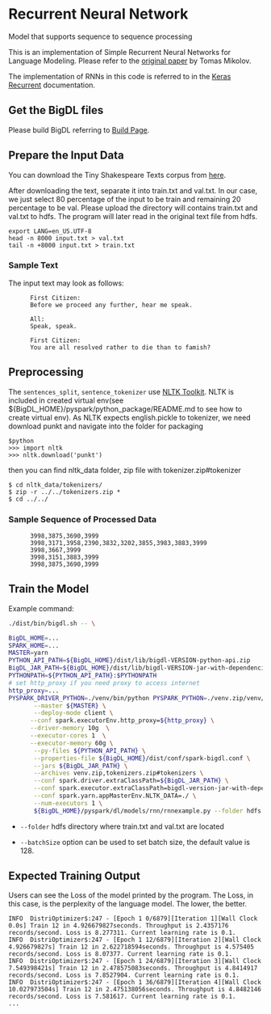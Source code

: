 # Recurrent Neural Network

Model that supports sequence to sequence processing

This is an implementation of Simple Recurrent Neural Networks for Language Modeling. Please refer to the [original paper](http://www.fit.vutbr.cz/research/groups/speech/publi/2010/mikolov_interspeech2010_IS100722.pdf) by Tomas Mikolov.

The implementation of RNNs in this code is referred to in the [Keras Recurrent](https://keras.io/layers/recurrent/) documentation.


## Get the BigDL files

Please build BigDL referring to [Build Page](https://github.com/intel-analytics/BigDL/wiki/Build-Page).


## Prepare the Input Data
You can download the Tiny Shakespeare Texts corpus from [here](https://raw.githubusercontent.com/karpathy/char-rnn/master/data/tinyshakespeare/input.txt).

After downloading the text, separate it into train.txt and val.txt. In our case, we just select 80 percentage of the input to be train and remaining 20 percentage to be val.
Please upload the directory will contains train.txt and val.txt to hdfs. The program will later read in the original text file from hdfs.
```shell
export LANG=en_US.UTF-8
head -n 8000 input.txt > val.txt
tail -n +8000 input.txt > train.txt
```

### Sample Text

The input text may look as follows:

```
      First Citizen:
      Before we proceed any further, hear me speak.

      All:
      Speak, speak.

      First Citizen:
      You are all resolved rather to die than to famish?
```
## Preprocessing

The <code>sentences_split</code>, <code>sentence_tokenizer</code> use [NLTK Toolkit](http://www.nltk.org/). NLTK is included
in created virtual env(see ${BigDL_HOME}/pyspark/python_package/README.md to see how to create virtual env). As NLTK expects english.pickle to tokenizer, we need download punkt and navigate into the folder for packaging
```
$python
>>> import nltk
>>> nltk.download('punkt')
```
then you can find nltk_data folder, zip file with tokenizer.zip#tokenizer
``` 
$ cd nltk_data/tokenizers/
$ zip -r ../../tokenizers.zip *
$ cd ../../
```

### Sample Sequence of Processed Data
```
      3998,3875,3690,3999
      3998,3171,3958,2390,3832,3202,3855,3983,3883,3999
      3998,3667,3999
      3998,3151,3883,3999
      3998,3875,3690,3999
```

## Train the Model
Example command:
```bash
./dist/bin/bigdl.sh -- \

BigDL_HOME=...
SPARK_HOME=...
MASTER=yarn
PYTHON_API_PATH=${BigDL_HOME}/dist/lib/bigdl-VERSION-python-api.zip
BigDL_JAR_PATH=${BigDL_HOME}/dist/lib/bigdl-VERSION-jar-with-dependencies.jar
PYTHONPATH=${PYTHON_API_PATH}:$PYTHONPATH
# set http_proxy if you need proxy to access internet
http_proxy=...
PYSPARK_DRIVER_PYTHON=./venv/bin/python PYSPARK_PYTHON=./venv.zip/venv/bin/python ${SPARK_HOME}/bin/spark-submit \
       --master ${MASTER} \
       --deploy-mode client \
      --conf spark.executorEnv.http_proxy=${http_proxy} \
      --driver-memory 10g  \
      --executor-cores 1  \
      --executor-memory 60g \
       --py-files ${PYTHON_API_PATH} \
       --properties-file ${BigDL_HOME}/dist/conf/spark-bigdl.conf \
       --jars ${BigDL_JAR_PATH} \
       --archives venv.zip,tokenizers.zip#tokenizers \
       --conf spark.driver.extraClassPath=${BigDL_JAR_PATH} \
       --conf spark.executor.extraClassPath=bigdl-version-jar-with-dependencies.jar \
       --conf spark.yarn.appMasterEnv.NLTK_DATA=./ \
       --num-executors 1 \
       ${BigDL_HOME}/pyspark/dl/models/rnn/rnnexample.py --folder hdfs://almaren-node-001:9000/rnn/ --batchSize 12
```

* `--folder` hdfs directory where train.txt and val.txt are located

* `--batchSize` option can be used to set batch size, the default value is 128.

## Expected Training Output
Users can see the Loss of the model printed by the program. The Loss, in this case, is the perplexity of the language model. The lower, the better.
```
INFO  DistriOptimizer$:247 - [Epoch 1 0/6879][Iteration 1][Wall Clock 0.0s] Train 12 in 4.926679827seconds. Throughput is 2.4357176 records/second. Loss is 8.277311. Current learning rate is 0.1.
INFO  DistriOptimizer$:247 - [Epoch 1 12/6879][Iteration 2][Wall Clock 4.926679827s] Train 12 in 2.622718594seconds. Throughput is 4.575405 records/second. Loss is 8.07377. Current learning rate is 0.1.
INFO  DistriOptimizer$:247 - [Epoch 1 24/6879][Iteration 3][Wall Clock 7.549398421s] Train 12 in 2.478575083seconds. Throughput is 4.8414917 records/second. Loss is 7.8527904. Current learning rate is 0.1.
INFO  DistriOptimizer$:247 - [Epoch 1 36/6879][Iteration 4][Wall Clock 10.027973504s] Train 12 in 2.475138056seconds. Throughput is 4.8482146 records/second. Loss is 7.581617. Current learning rate is 0.1.
...
```